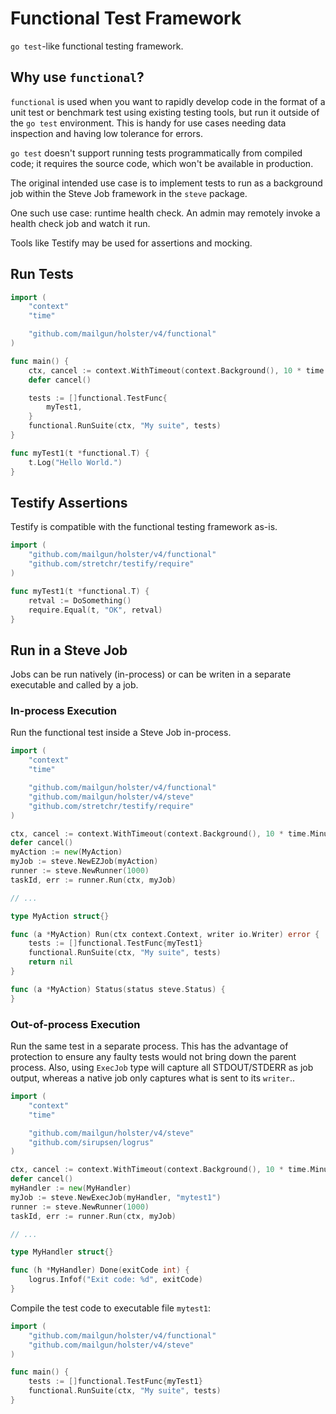 # Functional Test Framework
`go test`-like functional testing framework.

## Why use `functional`?
`functional` is used when you want to rapidly develop code in the format of a
unit test or benchmark test using existing testing tools, but run it outside of
the `go test` environment.  This is handy for use cases needing data inspection
and having low tolerance for errors.

`go test` doesn't support running tests programmatically from compiled code; it
requires the source code, which won't be available in production.

The original intended use case is to implement tests to run as a background job
within the Steve Job framework in the `steve` package.

One such use case: runtime health check.  An admin may remotely invoke a health
check job and watch it run.

Tools like Testify may be used for assertions and mocking.

## Run Tests
```go
import (
	"context"
	"time"

	"github.com/mailgun/holster/v4/functional"
)

func main() {
	ctx, cancel := context.WithTimeout(context.Background(), 10 * time.Minute)
	defer cancel()

	tests := []functional.TestFunc{
		myTest1,
	}
	functional.RunSuite(ctx, "My suite", tests)
}

func myTest1(t *functional.T) {
	t.Log("Hello World.")
}
```

## Testify Assertions
Testify is compatible with the functional testing framework as-is.

```go
import (
	"github.com/mailgun/holster/v4/functional"
	"github.com/stretchr/testify/require"
)

func myTest1(t *functional.T) {
	retval := DoSomething()
	require.Equal(t, "OK", retval)
}
```

## Run in a Steve Job
Jobs can be run natively (in-process) or can be writen in a separate executable
and called by a job.

### In-process Execution
Run the functional test inside a Steve Job in-process.

```go
import (
	"context"
	"time"

	"github.com/mailgun/holster/v4/functional"
	"github.com/mailgun/holster/v4/steve"
	"github.com/stretchr/testify/require"
)

ctx, cancel := context.WithTimeout(context.Background(), 10 * time.Minute)
defer cancel()
myAction := new(MyAction)
myJob := steve.NewEZJob(myAction)
runner := steve.NewRunner(1000)
taskId, err := runner.Run(ctx, myJob)

// ...

type MyAction struct{}

func (a *MyAction) Run(ctx context.Context, writer io.Writer) error {
	tests := []functional.TestFunc{myTest1}
	functional.RunSuite(ctx, "My suite", tests)
	return nil
}

func (a *MyAction) Status(status steve.Status) {
}
```

### Out-of-process Execution
Run the same test in a separate process.  This has the advantage of protection
to ensure any faulty tests would not bring down the parent process.  Also,
using `ExecJob` type will capture all STDOUT/STDERR as job output, whereas a
native job only captures what is sent to its `writer`..

```go
import (
	"context"
	"time"

	"github.com/mailgun/holster/v4/steve"
	"github.com/sirupsen/logrus"
)

ctx, cancel := context.WithTimeout(context.Background(), 10 * time.Minute)
defer cancel()
myHandler := new(MyHandler)
myJob := steve.NewExecJob(myHandler, "mytest1")
runner := steve.NewRunner(1000)
taskId, err := runner.Run(ctx, myJob)

// ...

type MyHandler struct{}

func (h *MyHandler) Done(exitCode int) {
	logrus.Infof("Exit code: %d", exitCode)
}
```

Compile the test code to executable file `mytest1`:
```go
import (
	"github.com/mailgun/holster/v4/functional"
	"github.com/mailgun/holster/v4/steve"
)

func main() {
	tests := []functional.TestFunc{myTest1}
	functional.RunSuite(ctx, "My suite", tests)
}
```
